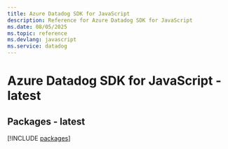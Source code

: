 ```yaml
---
title: Azure Datadog SDK for JavaScript
description: Reference for Azure Datadog SDK for JavaScript
ms.date: 08/05/2025
ms.topic: reference
ms.devlang: javascript
ms.service: datadog
---
```

# Azure Datadog SDK for JavaScript - latest
## Packages - latest
[!INCLUDE [packages](datadog-index.md)]